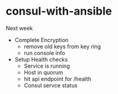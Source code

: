 # consul-with-ansible

Next week 
- Complete Encryption
    - remove old keys from key ring
    - run console info
- Setup Health checks
    - Service is running
    - Host in quorum
    - hit api endpoint for /health
    - Consul servce status

